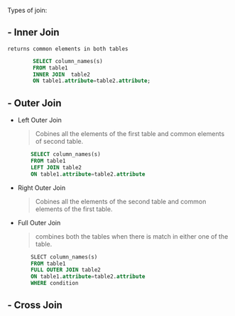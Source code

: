 Types of join:
## - Inner Join
    returns common elements in both tables
```sql
        SELECT column_names(s)
        FROM table1 
        INNER JOIN  table2 
        ON table1.attribute=table2.attribute;
``` 
       
## - Outer Join 

- Left Outer Join
    > Cobines all the elements of the first table and common elements of second table.
    ```sql
        SELECT column_names(s)
        FROM table1
        LEFT JOIN table2
        ON table1.attribute=table2.attribute
    ```

- Right Outer Join
    > Cobines all the elements of the second table and common elements of the first table.
- Full Outer Join
    > combines both the tables when there is match in either one of the table.
    ```sql
        SLECT column_names(s)
        FROM table1
        FULL OUTER JOIN table2
        ON table1.attribute=table2.attribute
        WHERE condition
    ```

## - Cross Join
